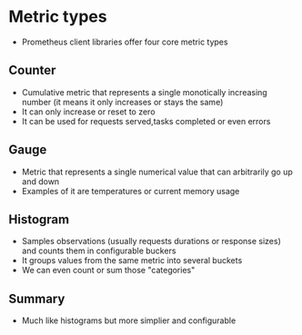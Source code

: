 # Metric types
- Prometheus client libraries offer four core metric types
## Counter
- Cumulative metric that represents a single monotically increasing number (it means it only increases or stays the same)
- It can only increase or reset to zero
- It can be used for requests served,tasks completed or even errors
## Gauge
- Metric that represents a single numerical value that can arbitrarily go up and down
- Examples of it are temperatures or current memory usage
## Histogram
- Samples observations (usually requests durations or response sizes) and counts them in configurable buckers 
- It groups values from the same metric into several buckets
- We can even count or sum those "categories"
## Summary 
- Much like histograms but more simplier and configurable